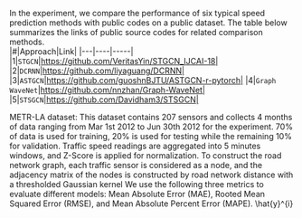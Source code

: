 In the experiment, we compare the performance of six typical speed prediction methods with public codes on a public dataset. The table below summarizes the links of public source codes for related comparison methods.<br>
|#|Approach|Link|
|---|----|-----|
|1|`STGCN`|https://github.com/VeritasYin/STGCN_IJCAI-18|
|2|`DCRNN`|https://github.com/liyaguang/DCRNN|
|3|`ASTGCN`|https://github.com/guoshnBJTU/ASTGCN-r-pytorch|
|4|`Graph WaveNet`|https://github.com/nnzhan/Graph-WaveNet|
|5|`STSGCN`|https://github.com/Davidham3/STSGCN| <br>

METR-LA dataset: This dataset contains 207 sensors and collects 4 months of data ranging from Mar 1st 2012 to Jun 30th 2012 for the experiment. 70% of data is used for training, 20% is used for testing while the remaining 10% for validation. Traffic speed readings are aggregated into 5 minutes windows, and Z-Score is applied for normalization. To construct the road network graph, each traffic sensor is considered as a node, and the adjacency matrix of the nodes is constructed by road network distance with a thresholded Gaussian kernel
We use the following three metrics to evaluate different models: Mean Absolute Error (MAE), Rooted Mean Squared Error (RMSE), and Mean Absolute Percent Error (MAPE).
\hat{y}^{i}
